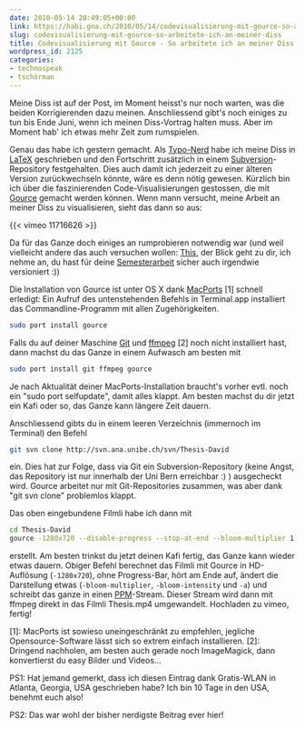```yaml
---
date: 2010-05-14 20:49:05+00:00
link: https://habi.gna.ch/2010/05/14/codevisualisierung-mit-gource-so-arbeitete-ich-an-meiner-diss/
slug: codevisualisierung-mit-gource-so-arbeitete-ich-an-meiner-diss
title: Codevisualisierung mit Gource - So arbeitete ich an meiner Diss
wordpress_id: 2125
categories:
- technospeak
- tschörman
---
```


Meine Diss ist auf der Post, im Moment heisst's nur noch warten, was die beiden Korrigierenden dazu meinen.
Anschliessend gibt's noch einiges zu tun bis Ende Juni, wenn ich meinen Diss-Vortrag halten muss.
Aber im Moment hab' ich etwas mehr Zeit zum rumspielen.

Genau das habe ich gestern gemacht.
Als [Typo-Nerd](https://google.com/images?hl=en&client=safari&rls=en&q=i%20shot%20the%20serif&um=1&ie=UTF-8&source=og&sa=N&tab=wi) habe ich meine Diss in [LaTeX](http://www.latex-project.org/) geschrieben und den Fortschritt zusätzlich in einem [Subversion](https://en.wikipedia.org/wiki/Apache_Subversion)-Repository festgehalten.
Dies auch damit ich jederzeit zu einer älteren Version zurückwechseln könnte, wäre es denn nötig gewesen.
Kürzlich bin ich über die faszinierenden Code-Visualisierungen gestossen, die mit [Gource](http://code.google.com/p/gource/) gemacht werden können.
Wenn mann versucht, meine Arbeit an meiner Diss zu visualisieren, sieht das dann so aus:

{{< vimeo 11716626 >}}

Da für das Ganze doch einiges an rumprobieren notwendig war (und weil vielleicht andere das auch versuchen wollen: [This](http://www.borniert.com/), der Blick geht zu dir, ich nehme an, du hast für deine [Semesterarbeit](http://www.borniert.com/2010/05/10/lizenziatsarbeit-zeitung-der-zukunft/) sicher auch irgendwie versioniert :))

Die Installation von Gource ist unter OS X dank [MacPorts](http://www.macports.org/) [1] schnell erledigt: Ein Aufruf des untenstehenden Befehls in Terminal.app installiert das Commandline-Programm mit allen Zugehörigkeiten.

````bash
sudo port install gource
````

Falls du auf deiner Maschine [Git](http://git-scm.com/) und [ffmpeg](http://www.ffmpeg.org/) [2] noch nicht installiert hast, dann machst du das Ganze in einem Aufwasch am besten mit 

````bash
sudo port install git ffmpeg gource
````

Je nach Aktualität deiner MacPorts-Installation braucht's vorher evtl. noch ein "sudo port selfupdate", damit alles klappt.
Am besten machst du dir jetzt ein Kafi oder so, das Ganze kann längere Zeit dauern.

Anschliessend gibts du in einem leeren Verzeichnis (immernoch im Terminal) den Befehl

````bash
git svn clone http://svn.ana.unibe.ch/svn/Thesis-David
````

ein.
Dies hat zur Folge, dass via Git ein Subversion-Repository (keine Angst, das Repository ist nur innerhalb der Uni Bern erreichbar :) ) ausgecheckt wird.
Gource arbeitet nur mit Git-Repositories zusammen, was aber dank "git svn clone" problemlos klappt.

Das oben eingebundene Filmli habe ich dann mit

````bash
cd Thesis-David
gource -1280x720 --disable-progress --stop-at-end --bloom-multiplier 1.25 --bloom-intensity 1 -a 0.25 --output-ppm-stream - | ffmpeg -y -b 3000K -r 60 -f image2pipe -vcodec ppm -i - -vcodec libx264 -vpre default Thesis.mp4
````
erstellt.
Am besten trinkst du jetzt deinen Kafi fertig, das Ganze kann wieder etwas dauern.
Obiger Befehl berechnet das Filmli mit Gource in HD-Auflösung (`-1280x720`), ohne Progress-Bar, hört am Ende auf, ändert die Darstellung etwas (`-bloom-multiplier`, `-bloom-intensity` und `-a`) und schreibt das ganze in einen [PPM](https://en.wikipedia.org/wiki/Netpbm_format#PPM_example)-Stream.
Dieser Stream wird dann mit ffmpeg direkt in das Filmli Thesis.mp4 umgewandelt.
Hochladen zu vimeo, fertig!

[1]: MacPorts ist sowieso uneingeschränkt zu empfehlen, jegliche Opensource-Software lässt sich so extrem einfach installieren.
[2]: Dringend nachholen, am besten auch gerade noch ImageMagick, dann konvertierst du easy Bilder und Videos...

PS1: Hat jemand gemerkt, dass ich diesen Eintrag dank Gratis-WLAN in Atlanta, Georgia, USA geschrieben habe?
Ich bin 10 Tage in den USA, benehmt euch also!

PS2: Das war wohl der bisher nerdigste Beitrag ever hier!
